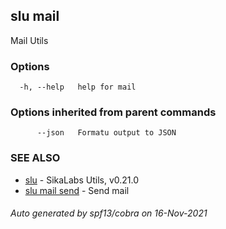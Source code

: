 ## slu mail

Mail Utils

### Options

```
  -h, --help   help for mail
```

### Options inherited from parent commands

```
      --json   Formatu output to JSON
```

### SEE ALSO

* [slu](slu.md)	 - SikaLabs Utils, v0.21.0
* [slu mail send](slu_mail_send.md)	 - Send mail

###### Auto generated by spf13/cobra on 16-Nov-2021
